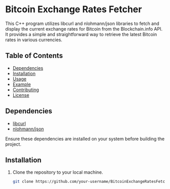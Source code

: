 # Bitcoin Exchange Rates Fetcher

This C++ program utilizes libcurl and nlohmann/json libraries to fetch and display the current exchange rates for Bitcoin from the Blockchain.info API. It provides a simple and straightforward way to retrieve the latest Bitcoin rates in various currencies.

## Table of Contents
- [Dependencies](#dependencies)
- [Installation](#installation)
- [Usage](#usage)
- [Example](#example)
- [Contributing](#contributing)
- [License](#license)

## Dependencies
- [libcurl](https://curl.se/libcurl/)
- [nlohmann/json](https://github.com/nlohmann/json)

Ensure these dependencies are installed on your system before building the project.

## Installation
1. Clone the repository to your local machine.
   ```bash
   git clone https://github.com/your-username/BitcoinExchangeRatesFetcher.git
